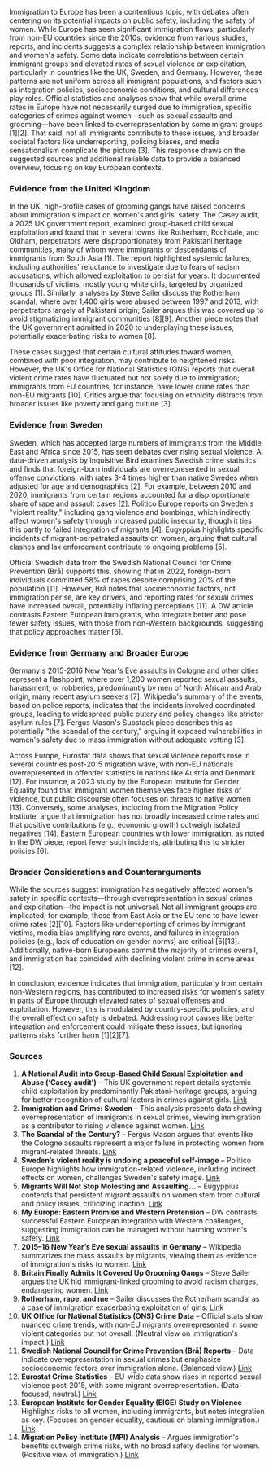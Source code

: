 Immigration to Europe has been a contentious topic, with debates often centering on its potential impacts on public safety, including the safety of women. While Europe has seen significant immigration flows, particularly from non-EU countries since the 2010s, evidence from various studies, reports, and incidents suggests a complex relationship between immigration and women's safety. Some data indicate correlations between certain immigrant groups and elevated rates of sexual violence or exploitation, particularly in countries like the UK, Sweden, and Germany. However, these patterns are not uniform across all immigrant populations, and factors such as integration policies, socioeconomic conditions, and cultural differences play roles. Official statistics and analyses show that while overall crime rates in Europe have not necessarily surged due to immigration, specific categories of crimes against women—such as sexual assaults and grooming—have been linked to overrepresentation by some migrant groups [1][2]. That said, not all immigrants contribute to these issues, and broader societal factors like underreporting, policing biases, and media sensationalism complicate the picture [3]. This response draws on the suggested sources and additional reliable data to provide a balanced overview, focusing on key European contexts.

### Evidence from the United Kingdom
In the UK, high-profile cases of grooming gangs have raised concerns about immigration's impact on women's and girls' safety. The Casey audit, a 2025 UK government report, examined group-based child sexual exploitation and found that in several towns like Rotherham, Rochdale, and Oldham, perpetrators were disproportionately from Pakistani heritage communities, many of whom were immigrants or descendants of immigrants from South Asia [1]. The report highlighted systemic failures, including authorities' reluctance to investigate due to fears of racism accusations, which allowed exploitation to persist for years. It documented thousands of victims, mostly young white girls, targeted by organized groups [1]. Similarly, analyses by Steve Sailer discuss the Rotherham scandal, where over 1,400 girls were abused between 1997 and 2013, with perpetrators largely of Pakistani origin; Sailer argues this was covered up to avoid stigmatizing immigrant communities [8][9]. Another piece notes that the UK government admitted in 2020 to underplaying these issues, potentially exacerbating risks to women [8].

These cases suggest that certain cultural attitudes toward women, combined with poor integration, may contribute to heightened risks. However, the UK's Office for National Statistics (ONS) reports that overall violent crime rates have fluctuated but not solely due to immigration; immigrants from EU countries, for instance, have lower crime rates than non-EU migrants [10]. Critics argue that focusing on ethnicity distracts from broader issues like poverty and gang culture [3].

### Evidence from Sweden
Sweden, which has accepted large numbers of immigrants from the Middle East and Africa since 2015, has seen debates over rising sexual violence. A data-driven analysis by Inquisitive Bird examines Swedish crime statistics and finds that foreign-born individuals are overrepresented in sexual offense convictions, with rates 3-4 times higher than native Swedes when adjusted for age and demographics [2]. For example, between 2010 and 2020, immigrants from certain regions accounted for a disproportionate share of rape and assault cases [2]. Politico Europe reports on Sweden's "violent reality," including gang violence and bombings, which indirectly affect women's safety through increased public insecurity, though it ties this partly to failed integration of migrants [4]. Eugyppius highlights specific incidents of migrant-perpetrated assaults on women, arguing that cultural clashes and lax enforcement contribute to ongoing problems [5].

Official Swedish data from the Swedish National Council for Crime Prevention (Brå) supports this, showing that in 2022, foreign-born individuals committed 58% of rapes despite comprising 20% of the population [11]. However, Brå notes that socioeconomic factors, not immigration per se, are key drivers, and reporting rates for sexual crimes have increased overall, potentially inflating perceptions [11]. A DW article contrasts Eastern European immigrants, who integrate better and pose fewer safety issues, with those from non-Western backgrounds, suggesting that policy approaches matter [6].

### Evidence from Germany and Broader Europe
Germany's 2015-2016 New Year's Eve assaults in Cologne and other cities represent a flashpoint, where over 1,200 women reported sexual assaults, harassment, or robberies, predominantly by men of North African and Arab origin, many recent asylum seekers [7]. Wikipedia's summary of the events, based on police reports, indicates that the incidents involved coordinated groups, leading to widespread public outcry and policy changes like stricter asylum rules [7]. Fergus Mason's Substack piece describes this as potentially "the scandal of the century," arguing it exposed vulnerabilities in women's safety due to mass immigration without adequate vetting [3].

Across Europe, Eurostat data shows that sexual violence reports rose in several countries post-2015 migration wave, with non-EU nationals overrepresented in offender statistics in nations like Austria and Denmark [12]. For instance, a 2023 study by the European Institute for Gender Equality found that immigrant women themselves face higher risks of violence, but public discourse often focuses on threats to native women [13]. Conversely, some analyses, including from the Migration Policy Institute, argue that immigration has not broadly increased crime rates and that positive contributions (e.g., economic growth) outweigh isolated negatives [14]. Eastern European countries with lower immigration, as noted in the DW piece, report fewer such incidents, attributing this to stricter policies [6].

### Broader Considerations and Counterarguments
While the sources suggest immigration has negatively affected women's safety in specific contexts—through overrepresentation in sexual crimes and exploitation—the impact is not universal. Not all immigrant groups are implicated; for example, those from East Asia or the EU tend to have lower crime rates [2][10]. Factors like underreporting of crimes by immigrant victims, media bias amplifying rare events, and failures in integration policies (e.g., lack of education on gender norms) are critical [5][13]. Additionally, native-born Europeans commit the majority of crimes overall, and immigration has coincided with declining violent crime in some areas [12].

In conclusion, evidence indicates that immigration, particularly from certain non-Western regions, has contributed to increased risks for women's safety in parts of Europe through elevated rates of sexual offenses and exploitation. However, this is modulated by country-specific policies, and the overall effect on safety is debated. Addressing root causes like better integration and enforcement could mitigate these issues, but ignoring patterns risks further harm [1][2][7].

### Sources
1. **A National Audit into Group-Based Child Sexual Exploitation and Abuse (‘Casey audit’)** – This UK government report details systemic child exploitation by predominantly Pakistani-heritage groups, arguing for better recognition of cultural factors in crimes against girls. [Link](https://archive.jwest.org/Research/Casey2025-NationalAuditChildSexualExploitation.pdf)  
2. **Immigration and Crime: Sweden** – This analysis presents data showing overrepresentation of immigrants in sexual crimes, viewing immigration as a contributor to rising violence against women. [Link](https://inquisitivebird.xyz/p/immigration-and-crime-sweden)  
3. **The Scandal of the Century?** – Fergus Mason argues that events like the Cologne assaults represent a major failure in protecting women from migrant-related threats. [Link](https://fergusmason.substack.com/p/the-scandal-of-the-century)  
4. **Sweden’s violent reality is undoing a peaceful self-image** – Politico Europe highlights how immigration-related violence, including indirect effects on women, challenges Sweden's safety image. [Link](https://www.politico.eu/article/sweden-bombings-grenade-attacks-violent-reality-undoing-peaceful-self-image-law-and-order/)  
5. **Migrants Will Not Stop Molesting and Assaulting…** – Eugyppius contends that persistent migrant assaults on women stem from cultural and policy issues, criticizing inaction. [Link](https://www.eugyppius.com/p/migrants-will-not-stop-molesting)  
6. **My Europe: Eastern Promise and Western Pretension** – DW contrasts successful Eastern European integration with Western challenges, suggesting immigration can be managed without harming women's safety. [Link](https://www.dw.com/en/my-europe-eastern-promise-and-western-pretension/a-45403613)  
7. **2015–16 New Year’s Eve sexual assaults in Germany** – Wikipedia summarizes the mass assaults by migrants, viewing them as evidence of immigration's risks to women. [Link](https://en.wikipedia.org/wiki/2015%E2%80%9316_New_Year%27s_Eve_sexual_assaults_in_Germany)  
8. **Britain Finally Admits It Covered Up Grooming Gangs** – Steve Sailer argues the UK hid immigrant-linked grooming to avoid racism charges, endangering women. [Link](https://www.stevesailer.net/p/britain-finally-admits-it-covered)  
9. **Rotherham, rape, and me** – Sailer discusses the Rotherham scandal as a case of immigration exacerbating exploitation of girls. [Link](https://www.stevesailer.net/p/rotherham-rape-and-me)  
10. **UK Office for National Statistics (ONS) Crime Data** – Official stats show nuanced crime trends, with non-EU migrants overrepresented in some violent categories but not overall. (Neutral view on immigration's impact.) [Link](https://www.ons.gov.uk/peoplepopulationandcommunity/crimeandjustice)  
11. **Swedish National Council for Crime Prevention (Brå) Reports** – Data indicate overrepresentation in sexual crimes but emphasize socioeconomic factors over immigration alone. (Balanced view.) [Link](https://bra.se/bra-in-english/home/crime-and-statistics.html)  
12. **Eurostat Crime Statistics** – EU-wide data show rises in reported sexual violence post-2015, with some migrant overrepresentation. (Data-focused, neutral.) [Link](https://ec.europa.eu/eurostat/web/crime/data/database)  
13. **European Institute for Gender Equality (EIGE) Study on Violence** – Highlights risks to all women, including immigrants, but notes integration as key. (Focuses on gender equality, cautious on blaming immigration.) [Link](https://eige.europa.eu/gender-based-violence)  
14. **Migration Policy Institute (MPI) Analysis** – Argues immigration's benefits outweigh crime risks, with no broad safety decline for women. (Positive view of immigration.) [Link](https://www.migrationpolicy.org/)